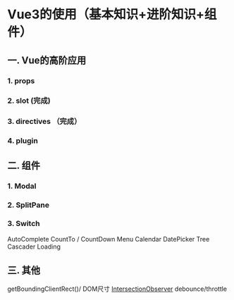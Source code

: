 # Vue3的使用（基本知识+进阶知识+组件）

## 一. Vue的高阶应用

### 1. props
### 2. slot (完成)
### 3. directives （完成）
### 4. plugin

## 二. 组件

### 1. Modal
### 2. SplitPane
### 3. Switch
AutoComplete
CountTo / CountDown
Menu
Calendar
DatePicker
Tree
Cascader
Loading

## 三. 其他
getBoundingClientRect()/ DOM尺寸
[IntersectionObserver](https://developer.mozilla.org/zh-CN/docs/Web/API/IntersectionObserver)
debounce/throttle

